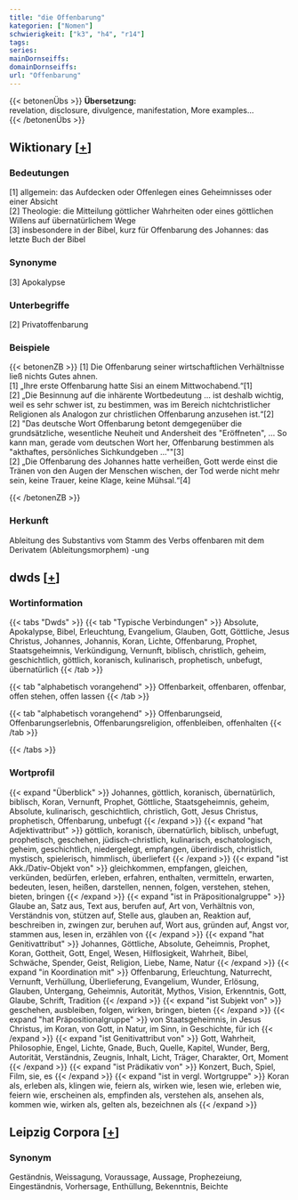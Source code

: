 ```yaml
---
title: "die Offenbarung"
kategorien: ["Nomen"]
schwierigkeit: ["k3", "h4", "r14"]
tags:
series:
mainDornseiffs:
domainDornseiffs:
url: "Offenbarung"
---
```


{{< betonenÜbs >}}
**Übersetzung:**  
revelation, disclosure, divulgence, manifestation, More examples...  
{{< /betonenÜbs >}}

## Wiktionary [[+](https://de.wiktionary.org/wiki/Offenbarung)]

### Bedeutungen
[1] allgemein: das Aufdecken oder Offenlegen eines Geheimnisses oder einer Absicht  
[2] Theologie: die Mitteilung göttlicher Wahrheiten oder eines göttlichen Willens auf übernatürlichem Wege  
[3] insbesondere in der Bibel, kurz für Offenbarung des Johannes: das letzte Buch der Bibel  

### Synonyme
[3] Apokalypse  

### Unterbegriffe
[2] Privatoffenbarung  

### Beispiele
{{< betonenZB >}}
[1] Die Offenbarung seiner wirtschaftlichen Verhältnisse ließ nichts Gutes ahnen.  
[1] „Ihre erste Offenbarung hatte Sisi an einem Mittwochabend.“[1]  
[2] „Die Besinnung auf die inhärente Wortbedeutung … ist deshalb wichtig, weil es sehr schwer ist, zu bestimmen, was im Bereich nichtchristlicher Religionen als Analogon zur christlichen Offenbarung anzusehen ist.“[2]  
[2] "Das deutsche Wort Offenbarung betont demgegenüber die grundsätzliche, wesentliche Neuheit und Andersheit des "Eröffneten", … So kann man, gerade vom deutschen Wort her, Offenbarung bestimmen als "akthaftes, persönliches Sichkundgeben …""[3]  
[2] „Die Offenbarung des Johannes hatte verheißen, Gott werde einst die Tränen von den Augen der Menschen wischen, der Tod werde nicht mehr sein, keine Trauer, keine Klage, keine Mühsal.“[4]  

{{< /betonenZB >}}
### Herkunft
Ableitung des Substantivs vom Stamm des Verbs offenbaren mit dem Derivatem (Ableitungsmorphem) -ung  



## dwds [[+](https://www.dwds.de/wb/Offenbarung)]

### Wortinformation
{{< tabs "Dwds" >}}
{{< tab "Typische Verbindungen" >}}
Absolute, Apokalypse, Bibel, Erleuchtung, Evangelium, Glauben, Gott, Göttliche, Jesus Christus, Johannes, Johannis, Koran, Lichte, Offenbarung, Prophet, Staatsgeheimnis, Verkündigung, Vernunft, biblisch, christlich, geheim, geschichtlich, göttlich, koranisch, kulinarisch, prophetisch, unbefugt, übernatürlich
{{< /tab >}}

{{< tab "alphabetisch vorangehend" >}}
Offenbarkeit, offenbaren, offenbar, offen stehen, offen lassen
{{< /tab >}}

{{< tab "alphabetisch vorangehend" >}}
Offenbarungseid, Offenbarungserlebnis, Offenbarungsreligion, offenbleiben, offenhalten
{{< /tab >}}

{{< /tabs >}}

### Wortprofil
{{< expand "Überblick" >}} Johannes, göttlich, koranisch, übernatürlich, biblisch, Koran, Vernunft, Prophet, Göttliche, Staatsgeheimnis, geheim, Absolute, kulinarisch, geschichtlich, christlich, Gott, Jesus Christus, prophetisch, Offenbarung, unbefugt {{< /expand >}}
{{< expand "hat Adjektivattribut" >}} göttlich, koranisch, übernatürlich, biblisch, unbefugt, prophetisch, geschehen, jüdisch-christlich, kulinarisch, eschatologisch, geheim, geschichtlich, niedergelegt, empfangen, überirdisch, christlich, mystisch, spielerisch, himmlisch, überliefert {{< /expand >}}
{{< expand "ist Akk./Dativ-Objekt von" >}} gleichkommen, empfangen, gleichen, verkünden, bedürfen, erleben, erfahren, enthalten, vermitteln, erwarten, bedeuten, lesen, heißen, darstellen, nennen, folgen, verstehen, stehen, bieten, bringen {{< /expand >}}
{{< expand "ist in Präpositionalgruppe" >}} Glaube an, Satz aus, Text aus, berufen auf, Art von, Verhältnis von, Verständnis von, stützen auf, Stelle aus, glauben an, Reaktion auf, beschreiben in, zwingen zur, beruhen auf, Wort aus, gründen auf, Angst vor, stammen aus, lesen in, erzählen von {{< /expand >}}
{{< expand "hat Genitivattribut" >}} Johannes, Göttliche, Absolute, Geheimnis, Prophet, Koran, Gottheit, Gott, Engel, Wesen, Hilflosigkeit, Wahrheit, Bibel, Schwäche, Spender, Geist, Religion, Liebe, Name, Natur {{< /expand >}}
{{< expand "in Koordination mit" >}} Offenbarung, Erleuchtung, Naturrecht, Vernunft, Verhüllung, Überlieferung, Evangelium, Wunder, Erlösung, Glauben, Untergang, Geheimnis, Autorität, Mythos, Vision, Erkenntnis, Gott, Glaube, Schrift, Tradition {{< /expand >}}
{{< expand "ist Subjekt von" >}} geschehen, ausbleiben, folgen, wirken, bringen, bieten {{< /expand >}}
{{< expand "hat Präpositionalgruppe" >}} von Staatsgeheimnis, in Jesus Christus, im Koran, von Gott, in Natur, im Sinn, in Geschichte, für ich {{< /expand >}}
{{< expand "ist Genitivattribut von" >}} Gott, Wahrheit, Philosophie, Engel, Lichte, Gnade, Buch, Quelle, Kapitel, Wunder, Berg, Autorität, Verständnis, Zeugnis, Inhalt, Licht, Träger, Charakter, Ort, Moment {{< /expand >}}
{{< expand "ist Prädikativ von" >}} Konzert, Buch, Spiel, Film, sie, es {{< /expand >}}
{{< expand "ist in vergl. Wortgruppe" >}} Koran als, erleben als, klingen wie, feiern als, wirken wie, lesen wie, erleben wie, feiern wie, erscheinen als, empfinden als, verstehen als, ansehen als, kommen wie, wirken als, gelten als, bezeichnen als {{< /expand >}}

## Leipzig Corpora [[+](https://corpora.uni-leipzig.de/en/res?word=Offenbarung&corpusId=deu_newscrawl-public_2018)]


### Synonym
Geständnis, Weissagung, Voraussage, Aussage, Prophezeiung, Eingeständnis, Vorhersage, Enthüllung, Bekenntnis, Beichte

